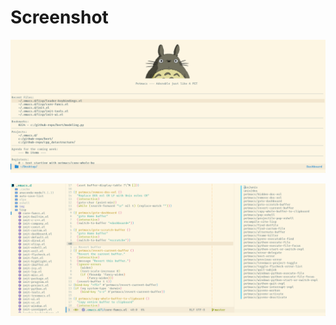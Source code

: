 
# Screenshot

![petmacs](./img/screenshot_dashboard.png)

![screenshot](./img/screenshot_elisp.png)

